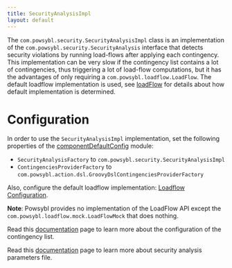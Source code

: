 ```yaml
---
title: SecurityAnalysisImpl
layout: default
---
```


The `com.powsybl.security.SecurityAnalysisImpl` class is an implementation of the `com.powsybl.security.SecurityAnalysis`
interface that detects security violations by running load-flows after applying each contingency. This implementation can be very
slow if the contingency list contains a lot of contingencies, thus triggering a lot of load-flow computations, but it has the advantages of only requiring a `com.powsybl.loadflow.LoadFlow`. The default loadflow implementation is used, see [loadFlow](../configuration/modules/loadflow.md) for details about how default implementation is determined.

# Configuration
In order to use the `SecurityAnalysisImpl` implementation, set the following properties of the [componentDefaultConfig](../../pages/documentation/user/configuration/componentDefaultConfig.md)
module:
- `SecurityAnalysisFactory` to `com.powsybl.security.SecurityAnalysisImpl`
- `ContingenciesProviderFactory` to `com.powsybl.action.dsl.GroovyDslContingenciesProviderFactory`

Also, configure the default loadflow implementation: [Loadflow Configuration](../../pages/documentation/user/configuration/load-flow.md).

**Note**: Powsybl provides no implementation of the LoadFlow API except the `com.powsybl.loadflow.mock.LoadFlowMock` that
does nothing.

Read this [documentation](../contingencies/index.md) page to learn more about the configuration of the contingency list.

Read this [documentation](../configuration/parameters/SecurityAnalysisParameters.md) page to learn more about
security analysis parameters file.
